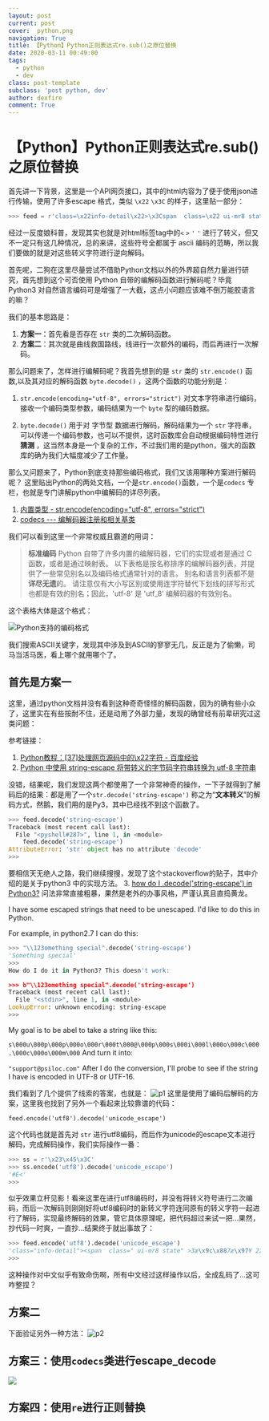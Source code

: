 ```yaml
---
layout: post
current: post
cover:  python.png
navigation: True
title: 【Python】Python正则表达式re.sub()之原位替换
date: 2020-03-11 00:49:00
tags:
  - python
  - dev
class: post-template
subclass: 'post python, dev'
author: dexfire
comment: True
---
```


# 【Python】Python正则表达式re.sub()之原位替换

首先讲一下背景，这里是一个API网页接口，其中的html内容为了便于使用json进行传输，使用了许多escape 格式，类似 `\x22` `\x3C` 的样子，这里贴一部分：

```python
>>> feed = r'class=\x22info-detail\x22>\x3Cspan  class=\x22 ui-mr8 state\x22 >3月7日 22:01\x3C\/span>\x3Ca href=\x22javascript:;\x22 data-cmd=\x22qz_sign\x22 class=\x22f-sign-show state\x22 title=\x22我也要设置\x22>\x3C\/a>\x3C\/div>\x3C\/div>\x3C\/div>\x3Cdiv class=\x22f-single-content f-wrap\x22>\x3Cdiv class=\x22f-item f-s-i\x22 id=\x22feed_....._311_0_1583589681_0_1\x22 data-feedsflag=\x22\x22 data-iswupfeed=\x221\x22 data-key=\x227e6e330318a9635e0a8f0000\x22 data-specialtype=\x22\x22 data-extend-info=\x220_0_1_0_0_0_0|08009cc0040f5001|0008000000000000\x22 data-functype=\x22\x22 data-hasfollowed=\x221\x22>\x3Cdiv class=\x22f-info qz_info_cut\x22>我教你们怎么做舔狗，一天三遍请安记得把称呼带上，哥哥早上好，哥哥晚上好，对方回你一句话赶紧十句话顶上去嘘寒问暖要安排上，吃了吗？在干嘛？下雪了吗？下雨了吗？冷吗？加衣服了吗？哥哥你那里降温了记得添衣服，哥哥你那里下雨了记得带伞，哥哥你在哪？哥哥我请你吃饭，哥哥晚上有时间吗？哥哥中午有时间吗？哥哥辛苦了，哥哥穿这身真帅，哥哥你看今晚的星星，哥哥你要睡觉了吗？哥哥我觉得这个特别适合你就给你买了你别不高 \x3Ca'
```

经过一反度娘科普，发现其实也就是对html标签tag中的`<` `>` `'` `'` 进行了转义，但又不一定只有这几种情况，总的来讲，这些符号全都属于 ascii 编码的范畴，所以我们要做的就是对这些转义字符进行逆向解码。

首先呢，二狗在这里尽量尝试不借助Python文档以外的外界超自然力量进行研究，首先想到这个可否使用 Python 自带的编解码函数进行解码呢？毕竟 Python3 对自然语言编码可是增强了一大截，这点小问题应该难不倒万能胶语言的嘛？

我们的基本思路是：
1. **方案一**：首先看是否存在 `str` 类的二次解码函数。
2. **方案二**：其次就是曲线救国路线，线进行一次额外的编码，而后再进行一次解码。

那么问题来了，怎样进行编解码呢？我首先想到的是 `str` 类的 `str.encode()` 函数,以及其对应的解码函数 `byte.decode()` ，这两个函数的功能分别是：
1. `str.encode(encoding="utf-8", errors="strict")` 对文本字符串进行编码，接收一个编码类型参数，编码结果为一个 `byte` 型的编码数据。

2. `byte.decode()` 用于对 字节型 数据进行解码，解码结果为一个 `str` 字符串，可以传递一个编码参数，也可以不提供，这时函数库会自动根据编码特性进行 **猜测** ，这当然本身是一个复杂的工作，不过我们用的是python，强大的函数库的确为我们大幅度减少了工作量。

那么又问题来了，Python到底支持那些编码格式，我们又该用哪种方案进行解码呢？
这里贴出Python的两处文档，一个是`str.encode()`函数，一个是`codecs` 专栏，也就是专门讲解python中编解码的详尽列表。
1. [内置类型 - str.encode(encoding="utf-8", errors="strict")](https://docs.python.org/zh-cn/3/library/stdtypes.html?highlight=str%20encode#str.encode   )
2. [codecs --- 编解码器注册和相关基类](https://docs.python.org/zh-cn/3/library/codecs.html#standard-encodings)

我们可以看到这里一个非常权威且霸道的用词：

> **标准编码**
> Python 自带了许多内置的编解码器，它们的实现或者是通过 C 函数，或者是通过映射表。 以下表格是按名称排序的编解码器列表，并提供了一些常见别名以及编码格式通常针对的语言。 别名和语言列表都不是**详尽无遗**的。 请注意仅有大小写区别或使用连字符替代下划线的拼写形式也都是有效的别名；因此，'utf-8' 是 'utf_8' 编解码器的有效别名。

这个表格大体是这个格式：

![Python支持的编码格式](/img/QQ截图20200311010842.png)

我们搜索ASCII关键字，发现其中涉及到ASCII的寥寥无几，反正是为了偷懒，司马当活马医，看上哪个就用哪个了。

## 首先是方案一
这里，通过python文档并没有看到这种奇奇怪怪的解码函数，因为的确有些小众了，这里实在有些按耐不住，还是动用了外部力量，发现的确曾经有前辈研究过这类问题：

参考链接：
1. [Python教程：[37]处理网页源码中的\x22字符 - 百度经验](https://jingyan.baidu.com/article/a3aad71ab430e8b1fb0096c6.html)
2. [Python 中使用 string-escape 将带转义的字节码字符串转换为 utf-8 字符串](https://blog.csdn.net/tiwoo/article/details/50334515)

没错，结果呢，我们发现这两个都使用了一个非常神奇的操作，一下子就得到了解码后的结果：都是用了一个`str.decode('string-escape')` 称之为“**文本转义**”的解码方式，然鹅，我们用的是Py3，其中已经找不到这个函数了。

```python
>>> feed.decode('string-escape')
Traceback (most recent call last):
  File "<pyshell#287>", line 1, in <module>
    feed.decode('string-escape')
AttributeError: 'str' object has no attribute 'decode'
>>>
```

要相信天无绝人之路，我们继续搜搜，发现了这个stackoverflow的贴子，其中介绍的是关于python3 中的实现方法。
3. [how do I .decode('string-escape') in Python3?](https://stackoverflow.com/questions/14820429/how-do-i-decodestring-escape-in-python3)
问法非常直接粗暴，果然是老外的办事风格，严谨认真且直捣黄龙。

I have some escaped strings that need to be unescaped. I'd like to do this in Python.

For example, in python2.7 I can do this:

```python
>>> "\\123omething special".decode('string-escape')
'Something special'
>>>
How do I do it in Python3? This doesn't work:

>>> b"\\123omething special".decode('string-escape')
Traceback (most recent call last):
  File "<stdin>", line 1, in <module>
LookupError: unknown encoding: string-escape
>>>
```

My goal is to be abel to take a string like this:

`s\000u\000p\000p\000o\000r\000t\000@\000p\000s\000i\000l\000o\000c\000.\000c\000o\000m\000`
And turn it into:

`"support@psiloc.com"`
After I do the conversion, I'll probe to see if the string I have is encoded in UTF-8 or UTF-16.

我们看到了几个提供了线索的答案，也就是：
![p1](/img/QQ截图20200311012229.png)
这里是使用了编码后解码的方案，这里我也找到了另外一个看起来比较靠谱的代码：

`feed.encode('utf8').decode('unicode_escape')`

这个代码也就是首先对 `str` 进行utf8编码，而后作为unicode的escape文本进行解码，完成解码操作，我们实际操作一番：
```python
>>> ss = r'\x23\x45\x3C'
>>> ss.encode('utf8').decode('unicode_escape')
'#E<'
>>>
```
似乎效果立杆见影！看来这里在进行utf8编码时，并没有将转义符号进行二次编码，而后一次解码则刚刚好将utf8编码时的新转义字符连同原有的转义字符一起进行了解码，实现最终解码的效果，管它具体原理呢，把代码超过来试一把...果然，抄代码一时爽，一直抄...结果终于就出事故了：

```python
>>> feed.encode('utf8').decode('unicode_escape')
'class="info-detail"><span  class=" ui-mr8 state" >3æ\x9c\x887æ\x97¥ 22:01<\\/span><a href="javascript:;" data-cmd="qz_sign" class="f-sign-show state" title="æ\x88\x91ä¹\x9fè¦\x81è®¾ç½®"><\\/a><\\/div><\\/div><\\/div><div class="f-single-content f-wrap"><div class="f-item f-s-i" id="feed_53702270_311_0_1583589681_0_1" data-feedsflag="" data-iswupfeed="1" data-key="7e6e330318a9635e0a8f0000" data-specialtype="" data-extend-info="0_0_1_0_0_0_0|08009cc0040f5001|0008000000000000" data-functype="" data-hasfollowed="1"><div class="f-info qz_info_cut">æ\x88\x91æ\x95\x99ä½\xa0ä»¬æ\x80\x8eä¹\x88å\x81\x9aè\x88\x94ç\x8b\x97ï¼\x8cä¸\x80å¤©ä¸\x89é\x81\x8dè¯·å®\x89è®°å¾\x97æ\x8a\x8aç§°å\x91¼å¸¦ä¸\x8aï¼\x8cå\x93¥å\x93¥æ\x97©ä¸\x8aå¥½ï¼\x8cå\x93¥å\x93¥æ\x99\x9aä¸\x8aå¥½ï¼\x8cå¯¹æ\x96¹å\x9b\x9eä½\xa0ä¸\x80å\x8f¥è¯\x9dèµ¶ç´§å\x8d\x81å\x8f¥è¯\x9dé¡¶ä¸\x8aå\x8e»å\x98\x98å¯\x92é\x97®æ\x9a\x96è¦\x81å®\x89æ\x8e\x92ä¸\x8aï¼\x8cå\x90\x83äº\x86å\x90\x97ï¼\x9få\x9c¨å¹²å\x98\x9bï¼\x9fä¸\x8bé\x9bªäº\x86å\x90\x97ï¼\x9fä¸\x8bé\x9b¨äº\x86å\x90\x97ï¼\x9få\x86·å\x90\x97ï¼\x9få\x8a\xa0è¡£æ\x9c\x8däº\x86å\x90\x97ï¼\x9få\x93¥å\x93¥ä½\xa0é\x82£é\x87\x8cé\x99\x8dæ¸©äº\x86è®°å¾\x97æ·»è¡£æ\x9c\x8dï¼\x8cå\x93¥å\x93¥ä½\xa0é\x82£é\x87\x8cä¸\x8bé\x9b¨äº\x86è®°å¾\x97å¸¦ä¼\x9eï¼\x8cå\x93¥å\x93¥ä½\xa0å\x9c¨å\x93ªï¼\x9få\x93¥å\x93¥æ\x88\x91è¯·ä½\xa0å\x90\x83é¥\xadï¼\x8cå\x93¥å\x93¥æ\x99\x9aä¸\x8aæ\x9c\x89æ\x97¶é\x97´å\x90\x97ï¼\x9få\x93¥å\x93¥ä¸\xadå\x8d\x88æ\x9c\x89æ\x97¶é\x97´å\x90\x97ï¼\x9få\x93¥å\x93¥è¾\x9bè\x8b¦äº\x86ï¼\x8cå\x93¥å\x93¥ç©¿è¿\x99èº«ç\x9c\x9få¸\x85ï¼\x8cå\x93¥å\x93¥ä½\xa0ç\x9c\x8bä»\x8aæ\x99\x9aç\x9a\x84æ\x98\x9fæ\x98\x9fï¼\x8cå\x93¥å\x93¥ä½\xa0è¦\x81ç\x9d¡è§\x89äº\x86å\x90\x97ï¼\x9få\x93¥å\x93¥æ\x88\x91è§\x89å¾\x97è¿\x99ä¸ªç\x89¹å\x88«é\x80\x82å\x90\x88ä½\xa0å°±ç»\x99ä½\xa0ä¹°äº\x86ä½\xa0å\x88«ä¸\x8dé«\x98 <a'
>>>
```

这种操作对中文似乎有致命伤啊，所有中文经过这样操作以后，全成乱码了...这可咋整捏？

## 方案二
下面验证另外一种方法：
![p2](/img/QQ截图20200311012330.png)

## 方案三：使用`codecs`类进行escape_decode
![](/img/QQ截图20200311013556.png)

## 方案四：使用`re`进行正则替换
